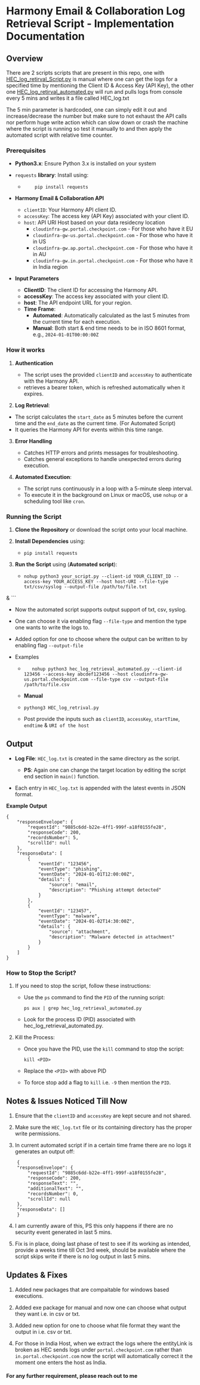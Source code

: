 # Harmony Email & Collaboration Log Retrieval Script - Implementation Documentation

## Overview

There are 2 scripts scripts that are present in this repo, one with [HEC_log_retirval_Script.py](HEC_log_retirval_Script.py) is manual where one can get the logs for a specified time by mentioning the Client ID & Access Key (API Key), the other one [HEC_log_retirval_automated.py](HEC_log_retirval_automated.py) will run and pulls logs from console every 5 mins and writes it a file called HEC_log.txt

The 5 min parameter is hardcoded, one can simply edit it out and increase/decrease the number but make sure to not exhaust the API calls nor perform huge write action which can slow down or crash the machine where the script is running so test it manually to and then apply the automated script with relative time counter.

### Prerequisites

- **Python3.x**: Ensure Python 3.x is installed on your system

- `requests` **library**: Install using:

  - ```
        pip install requests
    ```
- **Harmony Email & Collaboration API**
  - `clientID`: Your Harmony API client ID.
  - `accessKey`: The access key (API Key) associated with your client ID.
  - `host`: API URI Host based on your data residecny location
    - `cloudinfra-gw.portal.checkpoint.com` - For those who have it EU
    - `cloudinfra-gw-us.portal.checkpoint.com` - For those who have it in US
    - `cloudinfra-gw.ap.portal.checkpoint.com` - For those who have it in AU
    - `cloudinfra-gw.in.portal.checkpoint.com` - For those who have it in India region

- **Input Parameters**
  - **ClientID**: The client ID for accessing the Harmony API.
  - **accessKey**: The access key associated with your client ID.
  - **host**: The API endpoint URL for your region.
  - **Time Frame**:
    - **Automated**: Automatically calculated as the last 5 minutes from the current time for each execution.
    - **Manual**: Both start & end time needs to be in ISO 8601 format, e.g., `2024-01-01T00:00:00Z` 

### How it works

1. **Authentication**
   - The script uses the provided `clientID` and `accessKey` to authenticate with the Harmony API.
   - retrieves a bearer token, which is refreshed automatically when it expires.

2. **Log Retrieval**:
  - The script calculates the `start_date` as 5 minutes before the current time and the `end_date` as the current time. (For Automated Script)
  - It queries the Harmony API for events within this time range.

3. **Error Handling**
    - Catches HTTP errors and prints messages for troubleshooting.
    - Catches general exceptions to handle unexpected errors during execution.

4. **Automated Execution**:
    - The script runs continuously in a loop with a 5-minute sleep interval.
    - To execute it in the background on Linux or macOS, use `nohup` or a scheduling tool like `cron`.
  
### Running the Script

1. **Clone the Repository** or download the script onto your local machine.

2. **Install Dependencies** using:
   - ```
     pip install requests
     ```
3. **Run the Script** using (**Automated script**):
   - ```
     nohup python3 your_script.py --client-id YOUR_CLIENT_ID --access-key YOUR_ACCESS_KEY --host host-URI --file-type txt/csv/syslog --output-file /path/to/file.txt
 &
     ```
  - Now the automated script supports output support of txt, csv, syslog.
  - One can choose it via enabling flag `--file-type` and mention the type one wants to write the logs to.
  - Added option for one to choose where the output can be written to by enabling flag `--output-file`

  - Examples
    -  ```
          nohup python3 hec_log_retrieval_automated.py --client-id 123456 --access-key abcdef123456 --host cloudinfra-gw-us.portal.checkpoint.com --file-type csv --output-file /path/to/file.csv

       ```
    - **Manual**
    - ```
      pythong3 HEC_log_retrival.py
      ```
    - Post provide the inputs such as `clientID`, `accessKey`, `startTime`, `endtime` & `URI of the host`

## Output

- **Log File**: `HEC_log.txt` is created in the same directory as the script.
  - **PS**: Again one can change the target location by editing the script end section in `main()` function.
 
- Each entry in `HEC_log.txt` is appended with the latest events in JSON format.

**Example Output**

```
{
    "responseEnvelope": {
        "requestId": "9885c6dd-b22e-4ff1-999f-a18f0155fe28",
        "responseCode": 200,
        "recordsNumber": 5,
        "scrollId": null
    },
    "responseData": [
        {
            "eventId": "123456",
            "eventType": "phishing",
            "eventDate": "2024-01-01T12:00:00Z",
            "details": {
                "source": "email",
                "description": "Phishing attempt detected"
            }
        },
        {
            "eventId": "123457",
            "eventType": "malware",
            "eventDate": "2024-01-02T14:30:00Z",
            "details": {
                "source": "attachment",
                "description": "Malware detected in attachment"
            }
        }
    ]
}
```
### How to Stop the Script?

1. If you need to stop the script, follow these instructions:
   - Use the `ps` command to find the `PID` of the running script:
      ```
      ps aux | grep hec_log_retrieval_automated.py
      ```
   - Look for the process ID (PID) associated with hec_log_retrieval_automated.py.
    
2. Kill the Process:
   - Once you have the PID, use the `kill` command to stop the script:
     ```
     kill <PID>
     ```
   - Replace the `<PID>` with above PID
  
   - To force stop add a flag to `kill` i.e. `-9` then mention the `PID`.


## Notes & Issues Noticed Till Now

1. Ensure that the `clientID` and `accessKey` are kept secure and not shared.

2. Make sure the `HEC_log.txt` file or its containing directory has the proper write permissions.

3. In current automated script if in a certain time frame there are no logs it generates an output off:
```
    {
    "responseEnvelope": {
        "requestId": "9885c6dd-b22e-4ff1-999f-a18f0155fe28",
        "responseCode": 200,
        "responseText": "",
        "additionalText": "",
        "recordsNumber": 0,
        "scrollId": null
    },
    "responseData": []
    }
```

4. I am currently aware of this, PS this only happens if there are no security event generated in last 5 mins.

5. Fix is in place, doing last phase of test to see if its working as intended, provide a weeks time till Oct 3rd week, should be available where the script skips write if there is no log output in last 5 mins.

## Updates & Fixes

1. Added new packages that are compaitable for windows based executions.

2. Added exe package for manual and now one can choose what output they want i.e. in csv or txt.

3. Added new option for one to choose what file format they want the output in i.e. csv or txt.

4. For those in India Host, when we extract the logs where the entityLink is broken as HEC sends logs under `portal.checkpoint.com` rather than `in.portal.checkpoint.com` now the script will automatically correct it the moment one enters the host as India.

#### For any further requirement, please reach out to me 


    



  
